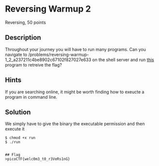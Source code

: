 # Reversing Warmup 2
 Reversing, 50 points

## Description
 Throughout your journey you will have to run many programs. Can you navigate to /problems/reversing-warmup-1_2_a237211c4be8902c67102f827027e633 on the shell server and run [this](https://2018shell.picoctf.com/static/143bc640105d2b0befaa66f5a87cd085/run) program to retreive the flag? 

## Hints
 If you are searching online, it might be worth finding how to exeucte a program in command line.

## Solution
 We simply have to give the binary the executable permission and then execute it
 ```
 $ chmod +x run
 $ ./run


## Flag
>picoCTF{welc0m3_t0_r3VeRs1nG}

